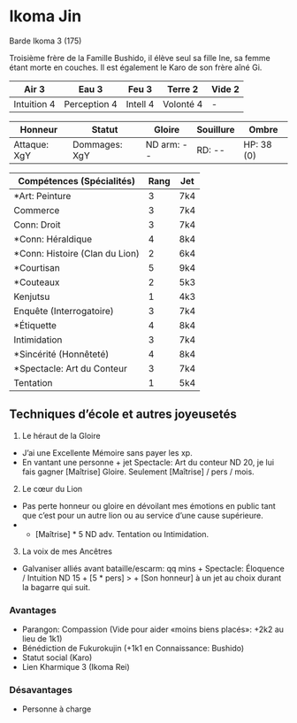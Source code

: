 # Ikoma Jin

Barde Ikoma 3 (175)

Troisième frère de la Famille Bushido, il élève seul sa fille Ine, sa femme
étant morte en couches. Il est également le Karo de son frère aîné Gi.

| **Air** 3     | **Eau** 3     | **Feu** 3     | **Terre** 2   | **Vide** 2
| ------------- | ------------- | ------------- | ------------- | -------------
| Intuition 4   | Perception 4  | Intell 4      | Volonté 4     | -

| Honneur       | Statut        | Gloire        | Souillure     | Ombre
| ------------- | ------------- | ------------- | ------------- | -------------
| Attaque: XgY  | Dommages: XgY | ND arm: --    | RD: --        | HP: 38 (0)

| Compétences (Spécialités)                     | Rang  | Jet
| --------------------------------------------- | ----- | -------
| *Art: Peinture                                | 3     | 7k4
| Commerce                                      | 3     | 7k4
| Conn: Droit                                   | 3     | 7k4
| *Conn: Héraldique                             | 4     | 8k4
| *Conn: Histoire (Clan du Lion)                | 2     | 6k4
| *Courtisan                                    | 5     | 9k4
| *Couteaux                                     | 2     | 5k3
| Kenjutsu                                      | 1     | 4k3
| Enquête (Interrogatoire)                      | 3     | 7k4
| *Étiquette                                    | 4     | 8k4
| Intimidation                                  | 3     | 7k4
| *Sincérité (Honnêteté)                        | 4     | 8k4
| *Spectacle: Art du Conteur                    | 3     | 7k4
| Tentation                                     | 1     | 5k4



## Techniques d’école et autres joyeusetés

1. Le héraut de la Gloire
  * J’ai une Excellente Mémoire sans payer les xp.
  * En vantant une personne + jet Spectacle: Art du conteur ND 20, je lui fais
    gagner [Maîtrise] Gloire. Seulement [Maîtrise] / pers / mois.
2. Le cœur du Lion
  * Pas perte honneur ou gloire en dévoilant mes émotions en public tant que c’est
    pour un autre lion ou au service d’une cause supérieure.
  * + [Maîtrise] * 5 ND adv. Tentation ou Intimidation.
3. La voix de mes Ancêtres
  * Galvaniser alliés avant bataille/escarm: qq mins + Spectacle: Éloquence /
    Intuition ND 15 + [5 * pers] > + [Son honneur] à un jet au choix durant la
    bagarre qui suit.

### Avantages

* Parangon: Compassion (Vide pour aider «moins biens placés»: +2k2 au lieu de 1k1)
* Bénédiction de Fukurokujin (+1k1 en Connaissance: Bushido)
* Statut social (Karo)
* Lien Kharmique 3 (Ikoma Rei)

### Désavantages

* Personne à charge
